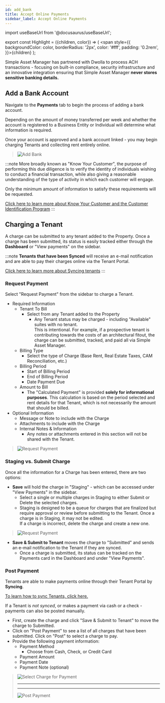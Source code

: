 ```yaml
---
id: add_bank
title: Accept Online Payments
sidebar_label: Accept Online Payments
---
```


import useBaseUrl from '@docusaurus/useBaseUrl';

export const Highlight = ({children, color}) => ( <span style={{
      backgroundColor: color,
      borderRadius: '2px',
      color: '#fff',
      padding: '0.2rem',
    }}>{children}</span> );

Simple Asset Manager has partnered with Dwolla to process ACH transactions - focusing on built-in compliance, security infrastructure and an innovative integration ensuring that Simple Asset Manager **never stores sensitive banking details.**

## Add a Bank Account
Navigate to the **Payments** tab to begin the process of adding a bank account.

Depending on the amount of money transferred per week and whether the account is registered to a Business Entity or Individual will determine what information is required.

Once your account is approved and a bank account linked - you may begin charging Tenants and collecting rent entirely online.

<blockquote><img alt="Add Bank" src={useBaseUrl('img/guides/add_bank/add_bank_add_bank.png')} /></blockquote>

:::note
More broadly known as "Know Your Customer", the purpose of performing this due diligence is to verify the identity of individuals wishing to conduct a financial transaction, while also giving a reasonable understanding of the type of activity in which each customer will engage.  

Only the minimum amount of information to satisfy these requirements will be requested.

[Click here to learn more about Know Your Customer and the Customer Identification Program](https://www.dwolla.com/updates/guide-customer-identification-program-payments-api/ "Know your customer")
:::

## Charging a Tenant

A charge can be submitted to any tenant added to the Property.  Once a charge has been submitted, its status is easily tracked either through the **Dashboard** or "View payments" on the sidebar.

:::note
**Tenants that have been Synced** will receive an e-mail notification and are able to pay their charges online via the Tenant Portal.

[Click here to learn more about Syncing tenants](sync_tenant)
:::

### Request Payment
Select "Request Payment" from the sidebar to charge a Tenant.

- Required Information
	- Tenant To Bill
		- Select from any Tenant added to the Property
			- Any Tenant status may be charged - including "Available" suites with no tenant.  <br/>  This is intentional. For example, if a prospective tenant is contributing towards the costs of an architectural fitout, the charge can be submitted, tracked, and paid all via Simple Asset Manager.
	- Billing Type
		- Select the type of Charge (Base Rent, Real Estate Taxes, CAM Reconciliation, etc.)
	- Billing Period
		- Start of Billing Period
		- End of Billing Period
		- Date Payment Due
	- Amount to Bill
		- The "Calculated Payment" is provided **solely for informational purposes**.  This calculation is based on the period selected and rent details for that Tenant, which is not necessarily the amount that should be billed.
- Optional Information
	- Message or Note to include with the Charge
	- Attachments to include with the Charge
	- Internal Notes & Information
		- Any notes or attachments entered in this section will not be shared with the Tenant.

<blockquote><img alt="Request Payment" src={useBaseUrl('img/guides/add_bank/add_bank_charge_request.png')} /></blockquote>

### Staging vs. Submit Charge
Once all the information for a Charge has been entered, there are two options:
- **Save** will hold the charge in "Staging" - which can be accessed under "View Payments" in the sidebar.
    - Select a single or multiple charges in Staging to either Submit or Delete the selected charges.
    - Staging is designed to be a queue for charges that are finalized but require approval or review before submitting to the Tenant.  Once a charge is in Staging, it may not be edited. <br/>  If a charge is incorrect, delete the charge and create a new one.

<blockquote><img alt="Request Payment" src={useBaseUrl('img/guides/add_bank/add_bank_charge_staging.png')} /></blockquote>

- **Save & Submit to Tenant** moves the charge to "Submitted" and sends an e-mail notification to the Tenant if they are synced.
    - Once a charge is submitted, its status can be tracked on the Payments card in the Dashboard and under "View Payments".

### Post Payment
Tenants are able to make payments online through their Tenant Portal by **Syncing**.  

[To learn how to sync Tenants, click here.](guides/sync_tenant.md "Sync Tenants")

If a Tenant is *not synced*, or makes a payment via cash or a check - payments can also be posted manually.
- First, create the charge and click "Save & Submit to Tenant" to move the charge to Submitted.
- Click on "Post Payment" to see a list of all charges that have been submitted.  Click on "Post" to select a charge to pay.
-	Provide the following payment information:
	-	Payment Method
		- Choose from Cash, Check, or Credit Card
	-	Payment Amount
	-	Payment Date
	- Payment Note (optional)


<blockquote>
	<div className="image-frame">
	<img alt="Select Charge for Payment" src={useBaseUrl('img/guides/add_bank/add_bank_charge_post_table.png')} />
		<hr/>
		<hr/>
	<img alt="Post Payment" src={useBaseUrl('img/guides/add_bank/add_bank_charge_post_payment.png')} />
	</div>
</blockquote>